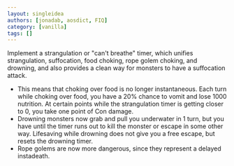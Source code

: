 ```yaml
---
layout: singleidea
authors: [jonadab, aosdict, FIQ]
category: [vanilla]
tags: []
---
```

Implement a strangulation or "can't breathe" timer, which unifies strangulation, suffocation, food choking, rope golem choking, and drowning, and also provides a clean way for monsters to have a suffocation attack.
* This means that choking over food is no longer instantaneous. Each turn while choking over food, you have a 20% chance to vomit and lose 1000 nutrition. At certain points while the strangulation timer is getting closer to 0, you take one point of Con damage.
* Drowning monsters now grab and pull you underwater in 1 turn, but you have until the timer runs out to kill the monster or escape in some other way. Lifesaving while drowning does not give you a free escape, but resets the drowning timer.
* Rope golems are now more dangerous, since they represent a delayed instadeath.
